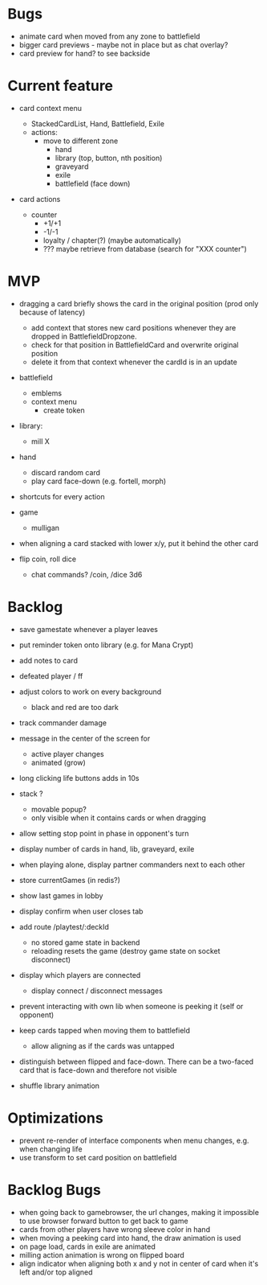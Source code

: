 # Bugs

* animate card when moved from any zone to battlefield
* bigger card previews - maybe not in place but as chat overlay?
* card preview for hand? to see backside

# Current feature

* card context menu
  * StackedCardList, Hand, Battlefield, Exile
  * actions:
    * move to different zone
      * hand
      * library (top, button, nth position)
      * graveyard
      * exile
      * battlefield (face down)

* card actions
  * counter
    * +1/+1
    * -1/-1
    * loyalty / chapter(?) (maybe automatically)
    * ??? maybe retrieve from database (search for "XXX counter")

# MVP

* dragging a card briefly shows the card in the original position (prod only because of latency)
  * add context that stores new card positions whenever they are dropped in BattlefieldDropzone.
  * check for that position in BattlefieldCard and overwrite original position
  * delete it from that context whenever the cardId is in an update

* battlefield
  * emblems
  * context menu
    * create token

* library:
  * mill X

* hand
  * discard random card
  * play card face-down (e.g. fortell, morph)

* shortcuts for every action

* game
  * mulligan

* when aligning a card stacked with lower x/y, put it behind the other card

* flip coin, roll dice
  * chat commands? /coin, /dice 3d6


# Backlog


* save gamestate whenever a player leaves

* put reminder token onto library (e.g. for Mana Crypt)

* add notes to card

* defeated player / ff

* adjust colors to work on every background
  * black and red are too dark

* track commander damage

* message in the center of the screen for
  * active player changes
  * animated (grow)


* long clicking life buttons adds in 10s

* stack ?
  * movable popup?
  * only visible when it contains cards or when dragging

* allow setting stop point in phase in opponent's turn
* display number of cards in hand, lib, graveyard, exile
* when playing alone, display partner commanders next to each other
* store currentGames (in redis?)

* show last games in lobby
* display confirm when user closes tab
* add route /playtest/:deckId
  * no stored game state in backend
  * reloading resets the game (destroy game state on socket disconnect)

* display which players are connected
  * display connect / disconnect messages

* prevent interacting with own lib when someone is peeking it (self or opponent)

* keep cards tapped when moving them to battlefield
  * allow aligning as if the cards was untapped

* distinguish between flipped and face-down. There can be a two-faced card that is face-down and therefore not visible

* shuffle library animation

# Optimizations

* prevent re-render of interface components when menu changes, e.g. when changing life
* use transform to set card position on battlefield

# Backlog Bugs

* when going back to gamebrowser, the url changes, making it impossible to use browser forward button to get back to game
* cards from other players have wrong sleeve color in hand
* when moving a peeking card into hand, the draw animation is used
* on page load, cards in exile are animated
* milling action animation is wrong on flipped board
* align indicator when aligning both x and y not in center of card when it's left and/or top aligned

